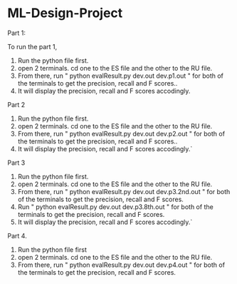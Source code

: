 # ML-Design-Project
Part 1:

To run the part 1, 
1. Run the python file first.
2. open 2 terminals. cd one to the ES file and the other to the RU file.
3. From there, run " python evalResult.py dev.out dev.p1.out " for both of the terminals to get the precision, recall and F scores..
4. It will display the precision, recall and F scores accodingly.


Part 2
1. Run the python file first.
2. open 2 terminals. cd one to the ES file and the other to the RU file.
3. From there, run " python evalResult.py dev.out dev.p2.out " for both of the terminals to get the precision, recall and F scores..
4. It will display the precision, recall and F scores accodingly.`


Part 3
1. Run the python file first.
2. open 2 terminals. cd one to the ES file and the other to the RU file.
3. From there, run " python evalResult.py dev.out dev.p3.2nd.out " for both of the terminals to get the precision, recall and F scores.
4. Run " python evalResult.py dev.out dev.p3.8th.out " for both of the terminals to get the precision, recall and F scores.
5. It will display the precision, recall and F scores accodingly.`

Part 4.
1. Run the python file first
2. open 2 terminals. cd one to the ES file and the other to the RU file.
3. From there, run " python evalResult.py dev.out dev.p4.out " for both of the terminals to get the precision, recall and F scores.

